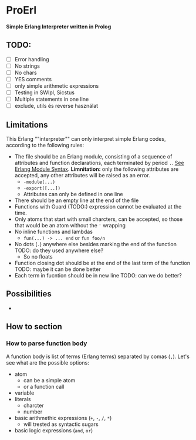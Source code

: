 #  ProErl
**Simple Erlang Interpreter written in Prolog**

## TODO:
- [ ] Error handling
- [ ] No strings
- [ ] No chars
- [ ] YES comments
- [ ] only simple arithmetic expressions
- [ ] Testing in SWIpl, Sicstus
- [ ] Multiple statements in one line
- [ ] exclude, utils és reverse használat

## Limitations

This Erlang ""interpreter"" can only interpret simple Erlang codes, according to the following rules:

- The file should be an Erlang module, consisting of a sequence of attributes and function declarations, each terminated by period `.`. [See Erlang Module Syntax](https://www.erlang.org/doc/reference_manual/modules.html#module-syntax). **Limnitation:** only the following attributes are accepted, any other attributes will be raised as an error.
  - `-module(...)`
  - `-export([...])`
  - Attributes can only be defined in one line
- There should be an empty line at the end of the file
- Functions with Guard (TODO:) expression cannot be evaluated at the time.
- Only atoms that start with small charcters, can be accepted, so those that would be an atom without the `'` wrapping
- No inline functions and lambdas
  - `fun(...) -> ... end` or `fun foo/n`
- No dots (`.`) anywhere else besides marking the end of the function TODO: do they used anywhere else?
  - So no floats
- Function closing dot should be at the end of the last term of the function TODO: maybe it can be done better
- Each term in fucntion should be in new line TODO: can we do better?

## Possibilities
- 

## How to section

### How to parse function body

A function body is list of terms (Erlang terms) separated by comas (`,`). Let's see what are the possible options:
- atom
  - can be a simple atom
  - or a function call
- variable
- literals
  - charcter
  - number
- basic arithmethic expressions (`+`, `-`, `/`, `*`)
  - will trested as syntactic sugars
- basic logic expressions (`and`, `or`)